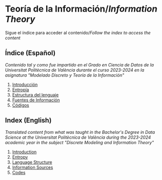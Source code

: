 # Teoría de la Información/_Information Theory_

Sigue el índice para acceder al contenido/_Follow the index to access the content_

## Índice (Español)

_Contenido tal y como fue impartido en el Grado en Ciencia de Datos de la Universitat Politècnica de València durante el curso 2023-2024 en la asignatura "Modelado Discreto y Teoría de la Información"_

1. [Introducción](./spanish/README.md)
2. [Entropía](./spanish/2-entropia/README.md)
3. [Estructura del lenguaje](./spanish/3-estructura-del-lenguaje/README.md)
4. [Fuentes de Información](./spanish/4-fuentes-de-informacion/README.md)
5. [Códigos](./spanish/5-codigos/README.md)

## Index (English)

_Translated content from what was taught in the Bachelor's Degree in Data Science at the Universitat Politècnica de València during the 2023-2024 academic year in the subject "Discrete Modeling and Information Theory"_

1. [Introduction](./english/README.md)
2. [Entropy](./english/2-entropy/README.md)
3. [Language Structure](./english/3-language-structure/README.md)
4. [Information Sources](./english/4-information-sources/README.md)
5. [Codes](./english/5-codes/README.md)